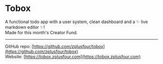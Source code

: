 # Tobox

A functional todo app with a user system, clean dashboard and a ✨ live markdown editor ✨!<br />
Made for this month's Creator Fund.

<hr />

GitHub repo: [https://github.com/zplusfour/tobox](https://github.com/zplusfour/tobox) <br />
Website: [https://tobox.zplusfour.com](https://tobox.zplusfour.com)
